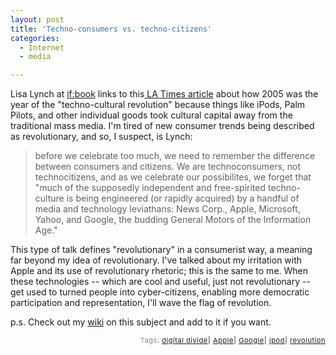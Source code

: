 ```yaml
---
layout: post
title: 'Techno-consumers vs. techno-citizens'
categories:
  - Internet
  - media

---
```


Lisa Lynch at <a href="http://www.futureofthebook.org/blog/archives/2005/12/mass_culture_vs_1.html">if:book</a> links to this<a href="http://www.calendarlive.com/printedition/calendar/cl-ca-mass18dec18,0,2714783.story?coll=cl-calendar"> LA Times article</a> about how 2005 was the year of the "techno-cultural revolution" because things like iPods, Palm Pilots, and other individual goods took cultural capital away from the traditional mass media.  I'm tired of new consumer trends being described as revolutionary, and so, I suspect, is Lynch:
<blockquote>before we celebrate too much, we need to remember the difference between consumers and citizens. We are technoconsumers, not technocitizens, and as we celebrate our possibilites, we forget that "much of the supposedly independent and free-spirited techno-culture is being engineered (or rapidly acquired) by a handful of media and technology leviathans: News Corp., Apple, Microsoft, Yahoo, and Google, the budding General Motors of the Information Age."</blockquote>

This type of talk defines "revolutionary" in a consumerist way, a meaning far beyond my idea of revolutionary.  I've talked about my irritation with Apple and its use of revolutionary rhetoric; this is the same to me.  When these technologies -- which are cool and useful, just not revolutionary -- get used to turned people into cyber-citizens, enabling more democratic participation and representation, I'll wave the flag of revolution.

p.s. Check out my <a href="http://www.levjoy.com/essaywiki">wiki</a> on this subject and add to it if you want.

<!-- technorati tags start --><p style="text-align:right;font-size:11px;letter-spacing:.05em;color:#808979;">Tags: <a href="http://www.technorati.com/tag/ digital divide" rel="tag"> digital divide</a><strong>|</strong> <a href="http://www.technorati.com/tag/Apple" rel="tag">Apple</a><strong>|</strong> <a href="http://www.technorati.com/tag/Google" rel="tag">Google</a><strong>|</strong> <a href="http://www.technorati.com/tag/ipod" rel="tag">ipod</a><strong>|</strong> <a href="http://www.technorati.com/tag/revolution" rel="tag">revolution</a></p><!-- technorati tags end -->
